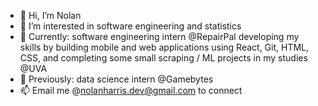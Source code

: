 - 👋 Hi, I’m Nolan
- 👀 I’m interested in software engineering and statistics
- 🌱 Currently: software engineering intern @RepairPal developing my skills by building mobile and web applications using React, Git, HTML, CSS, and completing some small scraping / ML projects in my studies @UVA
- 🐙 Previously: data science intern @Gamebytes
- 📫 Email me @nolanharris.dev@gmail.com to connect
